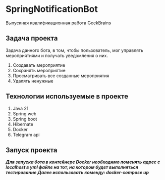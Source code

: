 # SpringNotificationBot
Выпускная квалификационная работа GeekBrains

## Задача проекта

Задача данного бота, в том, чтобы пользователь, мог управлять
мероприятиями и получать уведомления о них.
1. Создавать мероприятие
2. Сохранять мероприятие
3. Просматривать все созданные мероприятия
4. Удалять ненужные

## Технологии используемые в проекте

1. Java 21
2. Spring web
3. Spring boot
4. Hibernate
5. Docker
6. Telegram api

## Запуск проекта

***Для запуска бота в контейнере Docker необходимо поменять адрес c localhost в yml файле на тот, на котором будет выполняться тестирование
Далее использовать коменду:
docker-compose up***
